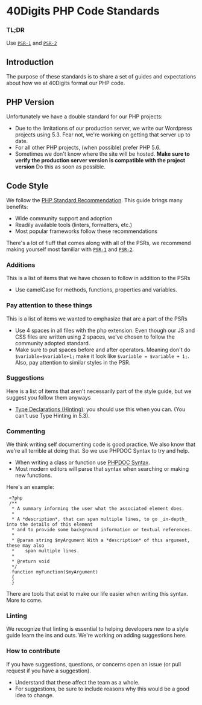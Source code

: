 # 40Digits PHP Code Standards

### TL;DR
Use [`PSR-1`](http://www.php-fig.org/psr/psr-1/) and [`PSR-2`](http://www.php-fig.org/psr/psr-2/)


## Introduction
The purpose of these standards is to share a set of guides and expectations about how we at 40Digits format our PHP code.


## PHP Version
Unfortunately we have a double standard for our PHP projects:
* Due to the limitations of our production server, we write our Wordpress projects using 5.3. Fear not, we're working on getting that server up to date.
* For all other PHP projects, (when possible) prefer PHP 5.6.
* Sometimes we don't know where the site will be hosted. **Make sure to verify the production server version is compatible with the project version** Do this as soon as possible.


## Code Style
We follow the [PHP Standard Recommendation](http://www.php-fig.org/psr/). This guide brings many benefits:
* Wide community support and adoption
* Readily available tools (linters, formatters, etc.)
* Most popular frameworks follow these recommendations

There's a lot of fluff that comes along with all of the PSRs, we recommend making yourself most familiar with [`PSR-1`](http://www.php-fig.org/psr/psr-1/) and [`PSR-2`](http://www.php-fig.org/psr/psr-2/).


### Additions
This is a list of items that we have chosen to follow in addition to the PSRs
* Use camelCase for methods, functions, properties and variables.


### Pay attention to these things
This is a list of items we wanted to emphasize that are a part of the PSRs
* Use 4 spaces in all files with the php extension. Even though our JS and CSS files are written using 2 spaces, we've chosen to follow the community adopted standard.
* Make sure to put spaces before and after operators. Meaning don't do `$variable=$variable+1;` make it look like `$variable = $variable + 1;`. Also, pay attention to similar styles in the PSR.


### Suggestions
Here is a list of items that aren't necessarily part of the style guide, but we suggest you follow them anyways
* [Type Declarations (Hinting)](http://php.net/manual/en/functions.arguments.php#functions.arguments.type-declaration): you should use this when you can. (You can't use Type Hinting in 5.3).

### Commenting
We think writing self documenting code is good practice. We also know that we're all terrible at doing that. So we use PHPDOC Syntax to try and help.
* When writing a class or function use [PHPDOC Syntax](http://phpdoc.org/docs/latest/getting-started/your-first-set-of-documentation.html).
* Most modern editors will parse that syntax when searching or making new functions.

Here's an example:

```
 <?php
 /**
  * A summary informing the user what the associated element does.
  *
  * A *description*, that can span multiple lines, to go _in-depth_ into the details of this element
  * and to provide some background information or textual references.
  *
  * @param string $myArgument With a *description* of this argument, these may also
  *    span multiple lines.
  *
  * @return void
  */
  function myFunction($myArgument)
  {
  }
```
There are tools that exist to make our life easier when writing this syntax. More to come.


### Linting
We recognize that linting is essential to helping developers new to a style guide learn the ins and outs. We're working on adding suggestions here.


### How to contribute
If you have suggestions, questions, or concerns open an issue (or pull request if you have a suggestion).
* Understand that these affect the team as a whole.
* For suggestions, be sure to include reasons why this would be a good idea to change.
